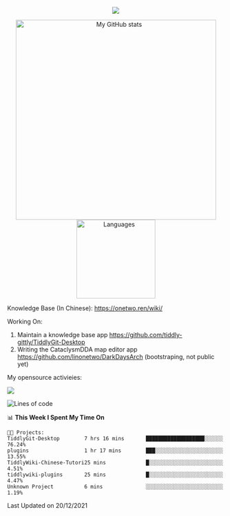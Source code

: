 <a href="https://github.com/linonetwo">
    <p align="center">
        <img src="https://github-profile-trophy.vercel.app/?username=linonetwo&column=7&theme=onedark"/>
    </p>
</a>
<a align="center" href="https://github.com/linonetwo">
  <p align="center">
    <img src="https://github-readme-stats.vercel.app/api?username=linonetwo&show_icons=true&count_private=true" alt="My GitHub stats" width="465"/>
    <img src="https://github-readme-stats.vercel.app/api/top-langs/?username=linonetwo&layout=compact&langs_count=10" alt="Languages" height="183">
  </p>
</a>

Knowledge Base (In Chinese): https://onetwo.ren/wiki/

Working On: 

1. Maintain a knowledge base app https://github.com/tiddly-gittly/TiddlyGit-Desktop
1. Writing the CataclysmDDA map editor app https://github.com/linonetwo/DarkDaysArch (bootstraping, not public yet)

My opensource activieies:

![](https://visitor-badge.glitch.me/badge?page_id=linonetwo.linonetwo)

<!--START_SECTION:waka-->
![Lines of code](https://img.shields.io/badge/From%20Hello%20World%20I%27ve%20Written-2%20Million%20lines%20of%20code-blue)

📊 **This Week I Spent My Time On** 

```text
🐱‍💻 Projects: 
TiddlyGit-Desktop        7 hrs 16 mins       ███████████████████░░░░░░   76.24% 
plugins                  1 hr 17 mins        ███░░░░░░░░░░░░░░░░░░░░░░   13.55% 
TiddlyWiki-Chinese-Tutori25 mins             █░░░░░░░░░░░░░░░░░░░░░░░░   4.51% 
tiddlywiki-plugins       25 mins             █░░░░░░░░░░░░░░░░░░░░░░░░   4.47% 
Unknown Project          6 mins              ░░░░░░░░░░░░░░░░░░░░░░░░░   1.19%

```


 Last Updated on 20/12/2021
<!--END_SECTION:waka-->
